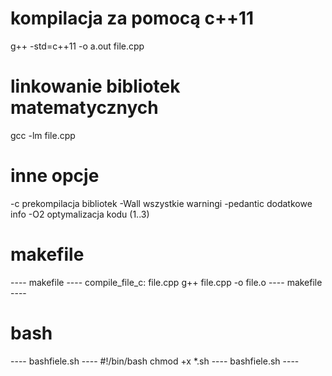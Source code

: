 # kompilacja za pomocą c++11
g++ -std=c++11 -o a.out file.cpp

# linkowanie bibliotek matematycznych
gcc -lm file.cpp

# inne opcje 
-c prekompilacja bibliotek
-Wall       wszystkie warningi
-pedantic   dodatkowe info
-O2         optymalizacja kodu (1..3)

# makefile
---- makefile ----
compile_file_c: file.cpp
  g++ file.cpp -o file.o
---- makefile ----

# bash
---- bashfiele.sh ----
#!/bin/bash
chmod +x *.sh
---- bashfiele.sh ----
